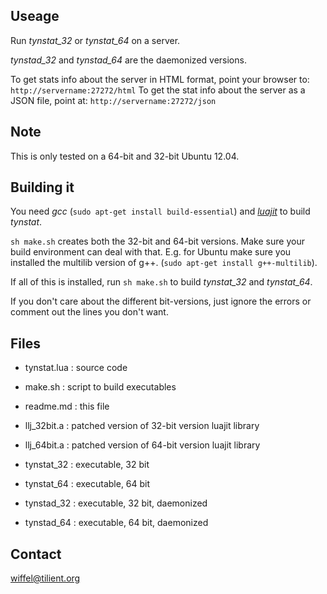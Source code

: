 Useage
------

Run *tynstat_32* or *tynstat_64* on a server.

*tynstad_32* and *tynstad_64* are the daemonized versions.

To get stats info about the server in HTML format, point your browser 
to: `http://servername:27272/html`
To get the stat info about the server as a JSON file, point 
at: `http://servername:27272/json`

Note
----

This is only tested on a 64-bit and 32-bit Ubuntu 12.04.


Building it
-----------

You need *gcc* (`sudo apt-get install build-essential`) and 
[*luajit*](http://luajit.org/) to build *tynstat*.

`sh make.sh` creates both the 32-bit and 64-bit versions. Make
sure your build environment can deal with that. E.g. for Ubuntu
make sure you installed the multilib version of g++.
(`sudo apt-get install g++-multilib`).

If all of this is installed, run `sh make.sh` to build *tynstat_32* 
and *tynstat_64*.

If you don't care about the different bit-versions, 
just ignore the errors or comment out the lines you don't want.


Files
-----

- tynstat.lua : source code
- make.sh     : script to build executables
- readme.md   : this file

- llj_32bit.a : patched version of 32-bit version luajit library
- llj_64bit.a : patched version of 64-bit version luajit library

- tynstat_32  : executable, 32 bit
- tynstat_64  : executable, 64 bit
- tynstad_32  : executable, 32 bit, daemonized
- tynstad_64  : executable, 64 bit, daemonized

Contact
-------

wiffel@tilient.org

